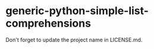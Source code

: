# generic-python-simple-list-comprehensions

Don't forget to update the project name in LICENSE.md.
